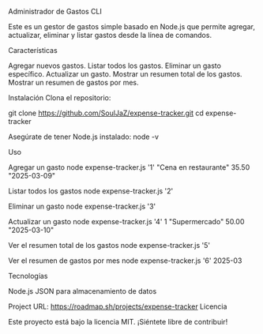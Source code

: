 Administrador de Gastos CLI

Este es un gestor de gastos simple basado en Node.js que permite agregar, actualizar, eliminar y listar gastos desde la línea de comandos.

Características

Agregar nuevos gastos.
Listar todos los gastos.
Eliminar un gasto específico.
Actualizar un gasto.
Mostrar un resumen total de los gastos.
Mostrar un resumen de gastos por mes.

Instalación
Clona el repositorio:

git clone https://github.com/SoulJaZ/expense-tracker.git
cd expense-tracker

Asegúrate de tener Node.js instalado:
node -v

Uso

Agregar un gasto
node expense-tracker.js '1' "Cena en restaurante" 35.50 "2025-03-09"

Listar todos los gastos
node expense-tracker.js '2'

Eliminar un gasto
node expense-tracker.js '3' 

Actualizar un gasto
node expense-tracker.js '4' 1 "Supermercado" 50.00 "2025-03-10"

Ver el resumen total de los gastos
node expense-tracker.js '5'

Ver el resumen de gastos por mes
node expense-tracker.js '6' 2025-03

Tecnologías

Node.js
JSON para almacenamiento de datos

Project URL: https://roadmap.sh/projects/expense-tracker Licencia

Este proyecto está bajo la licencia MIT. ¡Siéntete libre de contribuir!
